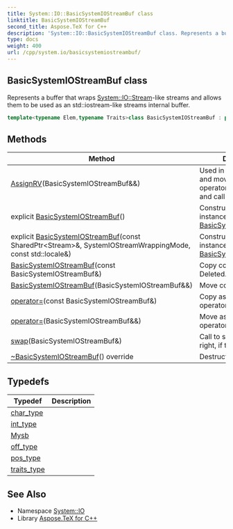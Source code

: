 ```yaml
---
title: System::IO::BasicSystemIOStreamBuf class
linktitle: BasicSystemIOStreamBuf
second_title: Aspose.TeX for C++
description: 'System::IO::BasicSystemIOStreamBuf class. Represents a buffer that wraps System::IO::Stream-like streams and allows them to be used as an std::iostream-like streams internal buffer in C++.'
type: docs
weight: 400
url: /cpp/system.io/basicsystemiostreambuf/
---
```

## BasicSystemIOStreamBuf class


Represents a buffer that wraps [System::IO::Stream](../stream/)-like streams and allows them to be used as an std::iostream-like streams internal buffer.

```cpp
template<typename Elem,typename Traits>class BasicSystemIOStreamBuf : public std::basic_streambuf<Elem, std::char_traits<Elem>>
```

## Methods

| Method | Description |
| --- | --- |
| [AssignRV](./assignrv/)(BasicSystemIOStreamBuf\&&) | Used in move constructor and move assignment operator to reset pointers and call [swap()](./swap/). |
| explicit [BasicSystemIOStreamBuf](./basicsystemiostreambuf/)() | Constructs a new instance of the [BasicSystemIOStreamBuf](./). |
| explicit [BasicSystemIOStreamBuf](./basicsystemiostreambuf/)(const SharedPtr\<Stream\>\&, SystemIOStreamWrappingMode, const std::locale\&) | Constructs a new instance of the [BasicSystemIOStreamBuf](./). |
| [BasicSystemIOStreamBuf](./basicsystemiostreambuf/)(const BasicSystemIOStreamBuf\&) | Copy constructor. Deleted. |
| [BasicSystemIOStreamBuf](./basicsystemiostreambuf/)(BasicSystemIOStreamBuf\&&) | Move constructor. |
| [operator=](./operator=/)(const BasicSystemIOStreamBuf\&) | Copy assignment operator. Deleted. |
| [operator=](./operator=/)(BasicSystemIOStreamBuf\&&) | Move assignment operator. |
| [swap](./swap/)(BasicSystemIOStreamBuf\&) | Call to swap *this and right, if they are not equal. |
| [~BasicSystemIOStreamBuf](./~basicsystemiostreambuf/)() override | Destructor. |
## Typedefs

| Typedef | Description |
| --- | --- |
| [char_type](./char_type/) |  |
| [int_type](./int_type/) |  |
| [Mysb](./mysb/) |  |
| [off_type](./off_type/) |  |
| [pos_type](./pos_type/) |  |
| [traits_type](./traits_type/) |  |
## See Also

* Namespace [System::IO](../)
* Library [Aspose.TeX for C++](../../)
